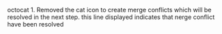 octocat 1. Removed the cat icon to create merge conflicts which will be resolved in the next step. this line displayed indicates that nerge conflict have been resolved
